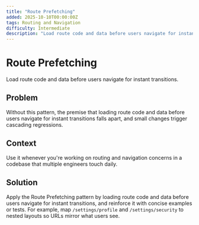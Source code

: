 ```yaml
---
title: "Route Prefetching"
added: 2025-10-10T00:00:00Z
tags: Routing and Navigation
difficulty: Intermediate
description: "Load route code and data before users navigate for instant transitions."
---
```

# Route Prefetching

Load route code and data before users navigate for instant transitions.

## Problem

Without this pattern, the premise that loading route code and data before users navigate for instant transitions falls apart, and small changes trigger cascading regressions.

## Context

Use it whenever you're working on routing and navigation concerns in a codebase that multiple engineers touch daily.

## Solution

Apply the Route Prefetching pattern by loading route code and data before users navigate for instant transitions, and reinforce it with concise examples or tests. For example, map `/settings/profile` and `/settings/security` to nested layouts so URLs mirror what users see.
